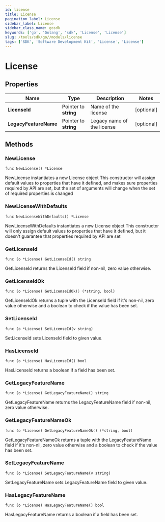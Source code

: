 ```yaml
---
id: license
title: License
pagination_label: License
sidebar_label: License
sidebar_class_name: gosdk
keywords: ['go', 'Golang', 'sdk', 'License', 'License'] 
slug: /tools/sdk/go//models/license
tags: ['SDK', 'Software Development Kit', 'License', 'License']
---
```


# License

## Properties

Name | Type | Description | Notes
------------ | ------------- | ------------- | -------------
**LicenseId** | Pointer to **string** | Name of the license | [optional] 
**LegacyFeatureName** | Pointer to **string** | Legacy name of the license | [optional] 

## Methods

### NewLicense

`func NewLicense() *License`

NewLicense instantiates a new License object
This constructor will assign default values to properties that have it defined,
and makes sure properties required by API are set, but the set of arguments
will change when the set of required properties is changed

### NewLicenseWithDefaults

`func NewLicenseWithDefaults() *License`

NewLicenseWithDefaults instantiates a new License object
This constructor will only assign default values to properties that have it defined,
but it doesn't guarantee that properties required by API are set

### GetLicenseId

`func (o *License) GetLicenseId() string`

GetLicenseId returns the LicenseId field if non-nil, zero value otherwise.

### GetLicenseIdOk

`func (o *License) GetLicenseIdOk() (*string, bool)`

GetLicenseIdOk returns a tuple with the LicenseId field if it's non-nil, zero value otherwise
and a boolean to check if the value has been set.

### SetLicenseId

`func (o *License) SetLicenseId(v string)`

SetLicenseId sets LicenseId field to given value.

### HasLicenseId

`func (o *License) HasLicenseId() bool`

HasLicenseId returns a boolean if a field has been set.

### GetLegacyFeatureName

`func (o *License) GetLegacyFeatureName() string`

GetLegacyFeatureName returns the LegacyFeatureName field if non-nil, zero value otherwise.

### GetLegacyFeatureNameOk

`func (o *License) GetLegacyFeatureNameOk() (*string, bool)`

GetLegacyFeatureNameOk returns a tuple with the LegacyFeatureName field if it's non-nil, zero value otherwise
and a boolean to check if the value has been set.

### SetLegacyFeatureName

`func (o *License) SetLegacyFeatureName(v string)`

SetLegacyFeatureName sets LegacyFeatureName field to given value.

### HasLegacyFeatureName

`func (o *License) HasLegacyFeatureName() bool`

HasLegacyFeatureName returns a boolean if a field has been set.


